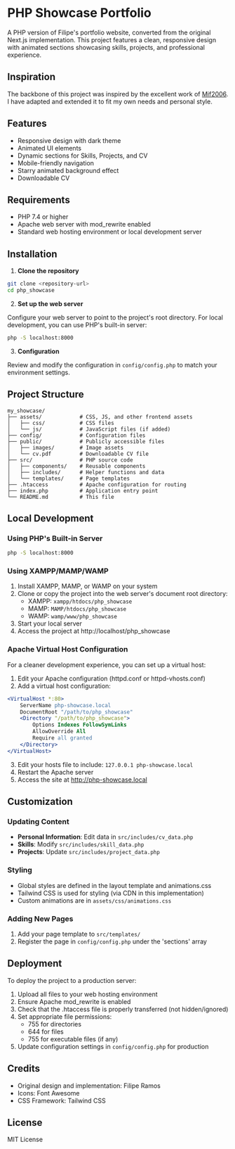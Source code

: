 # PHP Showcase Portfolio

A PHP version of Filipe's portfolio website, converted from the original Next.js implementation. This project features a clean, responsive design with animated sections showcasing skills, projects, and professional experience.

## Inspiration
The backbone of this project was inspired by the excellent work of [Mif2006](https://github.com/Mif2006). I have adapted and extended it to fit my own needs and personal style.

## Features

- Responsive design with dark theme 
- Animated UI elements
- Dynamic sections for Skills, Projects, and CV
- Mobile-friendly navigation
- Starry animated background effect
- Downloadable CV

## Requirements

- PHP 7.4 or higher
- Apache web server with mod_rewrite enabled
- Standard web hosting environment or local development server

## Installation

1. **Clone the repository**

```bash
git clone <repository-url>
cd php_showcase
```

2. **Set up the web server**

Configure your web server to point to the project's root directory. For local development, you can use PHP's built-in server:

```bash
php -S localhost:8000
```

3. **Configuration**

Review and modify the configuration in `config/config.php` to match your environment settings.

## Project Structure

```
my_showcase/
├── assets/            # CSS, JS, and other frontend assets
│   ├── css/           # CSS files
│   └── js/            # JavaScript files (if added)
├── config/            # Configuration files
├── public/            # Publicly accessible files
│   ├── images/        # Image assets
│   └── cv.pdf         # Downloadable CV file
├── src/               # PHP source code
│   ├── components/    # Reusable components
│   ├── includes/      # Helper functions and data
│   └── templates/     # Page templates
├── .htaccess          # Apache configuration for routing
├── index.php          # Application entry point
└── README.md          # This file
```

## Local Development

### Using PHP's Built-in Server

```bash
php -S localhost:8000
```

### Using XAMPP/MAMP/WAMP

1. Install XAMPP, MAMP, or WAMP on your system
2. Clone or copy the project into the web server's document root directory:
   - XAMPP: `xampp/htdocs/php_showcase`
   - MAMP: `MAMP/htdocs/php_showcase`
   - WAMP: `wamp/www/php_showcase`
3. Start your local server
4. Access the project at http://localhost/php_showcase

### Apache Virtual Host Configuration

For a cleaner development experience, you can set up a virtual host:

1. Edit your Apache configuration (httpd.conf or httpd-vhosts.conf)
2. Add a virtual host configuration:

```apache
<VirtualHost *:80>
    ServerName php-showcase.local
    DocumentRoot "/path/to/php_showcase"
    <Directory "/path/to/php_showcase">
        Options Indexes FollowSymLinks
        AllowOverride All
        Require all granted
    </Directory>
</VirtualHost>
```

3. Edit your hosts file to include: `127.0.0.1 php-showcase.local`
4. Restart the Apache server
5. Access the site at http://php-showcase.local

## Customization

### Updating Content

- **Personal Information**: Edit data in `src/includes/cv_data.php`
- **Skills**: Modify `src/includes/skill_data.php`
- **Projects**: Update `src/includes/project_data.php`

### Styling

- Global styles are defined in the layout template and animations.css
- Tailwind CSS is used for styling (via CDN in this implementation)
- Custom animations are in `assets/css/animations.css`

### Adding New Pages

1. Add your page template to `src/templates/`
2. Register the page in `config/config.php` under the 'sections' array

## Deployment

To deploy the project to a production server:

1. Upload all files to your web hosting environment
2. Ensure Apache mod_rewrite is enabled
3. Check that the .htaccess file is properly transferred (not hidden/ignored)
4. Set appropriate file permissions:
   - 755 for directories
   - 644 for files
   - 755 for executable files (if any)
5. Update configuration settings in `config/config.php` for production

## Credits

- Original design and implementation: Filipe Ramos
- Icons: Font Awesome
- CSS Framework: Tailwind CSS

## License

MIT License

